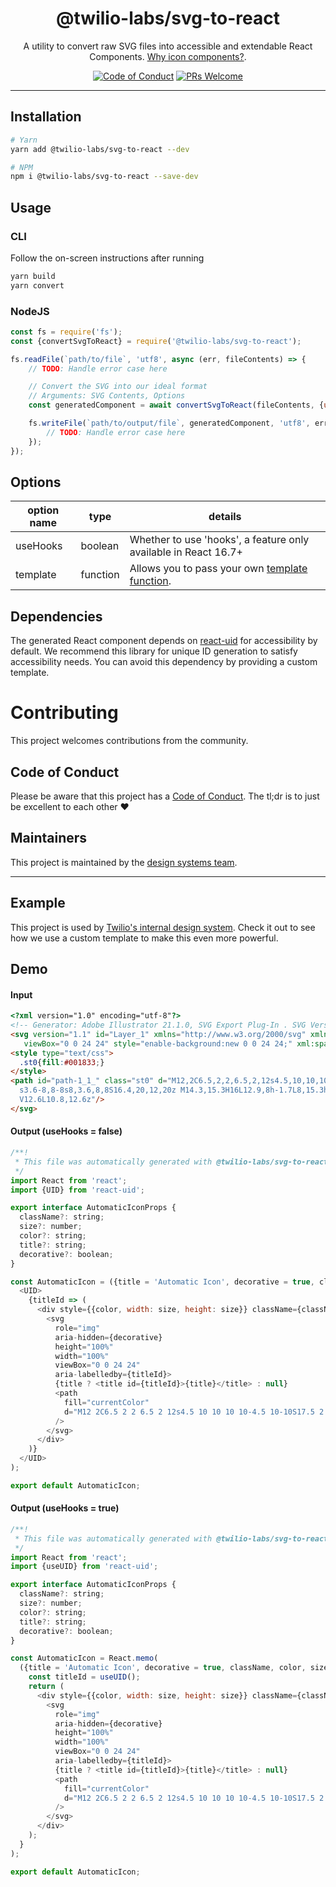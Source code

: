 <h1 align="center">@twilio-labs/svg-to-react</h1>
<p align="center">A utility to convert raw SVG files into accessible and extendable React Components. <a href="https://github.com/twilio-labs/svg-to-react/blob/master/RATIONALE.md">Why icon components?</a>.</p>
<p align="center">
<a href="https://github.com/twilio-labs/.github/blob/master/CODE_OF_CONDUCT.md"><img alt="Code of Conduct" src="https://img.shields.io/badge/%F0%9F%92%96-Code%20of%20Conduct-blueviolet.svg?style=flat-square"></a> 
<a href="http://makeapullrequest.com"><img src="https://img.shields.io/badge/PRs-welcome-brightgreen.svg?style=flat-square" alt="PRs Welcome" /></a>
</p>
<hr>


## Installation

```sh
# Yarn
yarn add @twilio-labs/svg-to-react --dev

# NPM
npm i @twilio-labs/svg-to-react --save-dev
```

## Usage

### CLI 

Follow the on-screen instructions after running 
```js
yarn build
yarn convert
```


### NodeJS 
```js
const fs = require('fs');
const {convertSvgToReact} = require('@twilio-labs/svg-to-react');

fs.readFile(`path/to/file`, 'utf8', async (err, fileContents) => {
    // TODO: Handle error case here

    // Convert the SVG into our ideal format
    // Arguments: SVG Contents, Options
    const generatedComponent = await convertSvgToReact(fileContents, {useHooks: false});

    fs.writeFile(`path/to/output/file`, generatedComponent, 'utf8', err => {
        // TODO: Handle error case here
    });
});
```

## Options

|option name|type|details|
|-----------|----|--------|
|useHooks|boolean|Whether to use 'hooks', a feature only available in React 16.7+|
|template|function|Allows you to pass your own [template function](https://github.com/twilio-labs/svg-to-react/blob/master/src/templates.ts).|


## Dependencies

The generated React component depends on [react-uid](https://github.com/thearnica/react-uid) for accessibility by default.  We recommend this library for unique ID generation to satisfy accessibility needs.  You can avoid this dependency by providing a custom template.



# Contributing

This project welcomes contributions from the community. 


## Code of Conduct

Please be aware that this project has a [Code of Conduct](https://github.com/twilio-labs/.github/blob/master/CODE_OF_CONDUCT.md). The tl;dr is to just be excellent to each other ❤️


## Maintainers

This project is maintained by the [design systems team](https://github.com/orgs/twilio-labs/teams/design-systems).


---

## Example

This project is used by [Twilio's internal design system](https://github.com/twilio-labs/paste/tree/master/packages/paste-icons). Check it out to see how we use a custom template to make this even more powerful.

## Demo

#### Input
```html
<?xml version="1.0" encoding="utf-8"?>
<!-- Generator: Adobe Illustrator 21.1.0, SVG Export Plug-In . SVG Version: 6.00 Build 0)  -->
<svg version="1.1" id="Layer_1" xmlns="http://www.w3.org/2000/svg" xmlns:xlink="http://www.w3.org/1999/xlink" x="0px" y="0px"
   viewBox="0 0 24 24" style="enable-background:new 0 0 24 24;" xml:space="preserve">
<style type="text/css">
  .st0{fill:#001833;}
</style>
<path id="path-1_1_" class="st0" d="M12,2C6.5,2,2,6.5,2,12s4.5,10,10,10s10-4.5,10-10S17.5,2,12,2z M12,20c-4.4,0-8-3.6-8-8
  s3.6-8,8-8s8,3.6,8,8S16.4,20,12,20z M14.3,15.3H16L12.9,8h-1.7L8,15.3h1.7l0.6-1.4h3.4L14.3,15.3z M10.8,12.6L12,9.7l1.2,2.8h-2.4
  V12.6L10.8,12.6z"/>
</svg>
```

#### Output (useHooks = false)
```js
/**!
 * This file was automatically generated with @twilio-labs/svg-to-react
 */
import React from 'react';
import {UID} from 'react-uid';

export interface AutomaticIconProps {
  className?: string;
  size?: number;
  color?: string;
  title?: string;
  decorative?: boolean;
}

const AutomaticIcon = ({title = 'Automatic Icon', decorative = true, className, color, size}: AutomaticIconProps) => (
  <UID>
    {titleId => (
      <div style={{color, width: size, height: size}} className={className}>
        <svg 
          role="img"
          aria-hidden={decorative}
          height="100%"
          width="100%"
          viewBox="0 0 24 24"
          aria-labelledby={titleId}>
          {title ? <title id={titleId}>{title}</title> : null}
          <path
            fill="currentColor"
            d="M12 2C6.5 2 2 6.5 2 12s4.5 10 10 10 10-4.5 10-10S17.5 2 12 2zm0 18c-4.4 0-8-3.6-8-8s3.6-8 8-8 8 3.6 8 8-3.6 8-8 8zm2.3-4.7H16L12.9 8h-1.7L8 15.3h1.7l.6-1.4h3.4l.6 1.4zm-3.5-2.7L12 9.7l1.2 2.8h-2.4v.1z"
          />
        </svg>
      </div>
    )}
  </UID>
);

export default AutomaticIcon;
```

#### Output (useHooks = true)
```js
/**!
 * This file was automatically generated with @twilio-labs/svg-to-react
 */
import React from 'react';
import {useUID} from 'react-uid';

export interface AutomaticIconProps {
  className?: string;
  size?: number;
  color?: string;
  title?: string;
  decorative?: boolean;
}

const AutomaticIcon = React.memo(
  ({title = 'Automatic Icon', decorative = true, className, color, size}: AutomaticIconProps) => {
    const titleId = useUID();
    return (
      <div style={{color, width: size, height: size}} className={className}>
        <svg 
          role="img"
          aria-hidden={decorative}
          height="100%"
          width="100%"
          viewBox="0 0 24 24"
          aria-labelledby={titleId}>
          {title ? <title id={titleId}>{title}</title> : null}
          <path
            fill="currentColor"
            d="M12 2C6.5 2 2 6.5 2 12s4.5 10 10 10 10-4.5 10-10S17.5 2 12 2zm0 18c-4.4 0-8-3.6-8-8s3.6-8 8-8 8 3.6 8 8-3.6 8-8 8zm2.3-4.7H16L12.9 8h-1.7L8 15.3h1.7l.6-1.4h3.4l.6 1.4zm-3.5-2.7L12 9.7l1.2 2.8h-2.4v.1z"
          />
        </svg>
      </div>
    );
  }
);

export default AutomaticIcon;
```
